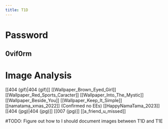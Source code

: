 ```yaml
---
title: T1D
---
```

# Password
## 0vif0rm

# Image Analysis
[[404 (gif)|404 (gif)]]
[[Wallpaper_Brown_Eyed_Girl]]
[[Wallpaper_Red_Sports_Caracter]]
[[Wallpaper_Into_The_Mystic]]
[[Wallpaper_Beside_You]]
[[Wallpaper_Keep_It_Simple]]
[[namatama_xmas_2022]] (Confirmed no EEs)
[[HappyNamaTama_2023]]
[[404 (jpg)|404 (jpg)]]
[[007 (jpg)]]
[[a_friend_u_missed]]

#TODO: Figure out how to I should document images between T1D and T1E